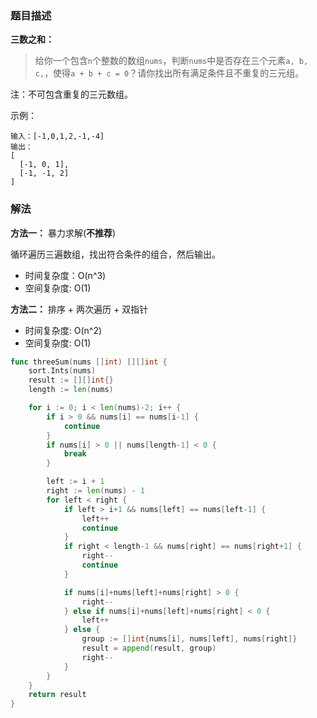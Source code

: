 ### 题目描述

**三数之和：**

> 给你一个包含`n`个整数的数组`nums`，判断`nums`中是否存在三个元素`a, b, c,`，使得`a + b + c = 0`？请你找出所有满足条件且不重复的三元组。

注：不可包含重复的三元数组。

示例：
```shell
输入：[-1,0,1,2,-1,-4]
输出：
[
  [-1, 0, 1],
  [-1, -1, 2]
]
```

### 解法

**方法一：** 暴力求解(**不推荐**)

循环遍历三遍数组，找出符合条件的组合，然后输出。

- 时间复杂度：O(n^3)
- 空间复杂度: O(1)

**方法二：** 排序 + 两次遍历 + 双指针

- 时间复杂度: O(n^2)
- 空间复杂度: O(1)

```go
func threeSum(nums []int) [][]int {
	sort.Ints(nums)
	result := [][]int{}
	length := len(nums)

	for i := 0; i < len(nums)-2; i++ {
		if i > 0 && nums[i] == nums[i-1] {
			continue
		}
		if nums[i] > 0 || nums[length-1] < 0 {
			break
		}

		left := i + 1
		right := len(nums) - 1
		for left < right {
			if left > i+1 && nums[left] == nums[left-1] {
				left++
				continue
			}
			if right < length-1 && nums[right] == nums[right+1] {
				right--
				continue
			}

			if nums[i]+nums[left]+nums[right] > 0 {
				right--
			} else if nums[i]+nums[left]+nums[right] < 0 {
				left++
			} else {
				group := []int{nums[i], nums[left], nums[right]}
				result = append(result, group)
				right--
			}
		}
	}
	return result
}
```